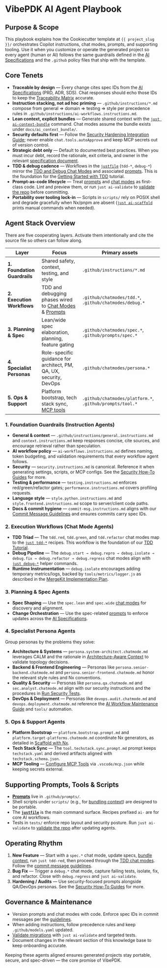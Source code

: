 # VibePDK AI Agent Playbook

## Purpose & Scope
This playbook explains how the Cookiecutter template at `{{ project_slug }}/` orchestrates Copilot instructions, chat modes, prompts, and supporting tooling. Use it when you customize or operate the generated project so every agent (human or AI) follows the same guardrails defined in the [AI Specifications](./ai-specifications/) and the `.github` policy files that ship with the template.

## Core Tenets
- **Traceable by design** — Every change cites spec IDs from the [AI Specifications](./ai-specifications/) (PRD, ADR, SDS). Chat responses should echo those IDs to keep the [Traceability Matrix](./ai-specifications/AI_traceability.md) accurate.
- **Instruction stacking, not ad hoc priming** — `.github/instructions/*.md` compose from general ⇒ domain ⇒ testing ⇒ style per precedence rules in `.github/instructions/ai-workflows.instructions.md`.
- **Lean context, explicit bundles** — Generate shared context with the [`just ai-context-bundle`](../how-to/bundle-context.md) command. Chat modes assume the bundle exists under `docs/ai_context_bundle/`.
- **Security defaults first** — Follow the [Security Hardening Integration Guide](../how-to/security/integrate-security-hardening.md); never enable `chat.tools.autoApprove` and keep MCP secrets out of version control.
- **Strategic debt only** — Default to documented best practices. When you must incur debt, record the rationale, exit criteria, and owner in the relevant [specification document](./ai-specifications/).
- **TDD & debug cadence** — Workflows in the [`justfile`](../reference/just-recipes.md) (`tdd-*`, `debug-*`) mirror the [TDD and Debug Chat Modes](../reference/chat-modes.md) and associated [prompts](../reference/prompts.md). This is the foundation for the [Getting Started with TDD](../tutorials/getting-started-tdd.md) tutorial.
- **Prompt-as-code lifecycle** — Treat [prompts](../reference/prompts.md) and [chat modes](../reference/chat-modes.md) as first-class code. Lint and preview them, or run `just ai-validate` to [validate the repo](../how-to/validate-repo.md) before committing.
- **Portability over tooling lock-in** — Scripts in `scripts/` rely on POSIX shell and degrade gracefully when Nx/pnpm are absent ([`just ai-scaffold`](../how-to/scaffold-with-nx.md) prints manual commands when needed).

## Agent Stack Overview
There are five cooperating layers. Activate them intentionally and cite the source file so others can follow along.

| Layer | Focus | Primary assets |
|-------|-------|----------------|
| **1. Foundation Guardrails** | Shared safety, context, testing, and style | `.github/instructions/*.md` |
| **2. Execution Workflows** | TDD and debugging phases wired to [Chat Modes](../reference/chat-modes.md) & [Prompts](../reference/prompts.md) | `.github/chatmodes/tdd.*`, `.github/chatmodes/debug.*` |
| **3. Planning & Spec** | Lean/wide spec elaboration, planning, feature gating | `.github/chatmodes/spec.*`, `.github/prompts/spec.*` |
| **4. Specialist Personas** | Role-specific guidance for architect, PM, QA, UX, security, DevOps | `.github/chatmodes/persona.*` |
| **5. Ops & Support** | Platform bootstrap, tech stack sync, [MCP tools](../how-to/configure-mcp.md) | `.github/chatmodes/platform.*`, `.github/prompts/tool.*` |

### 1. Foundation Guardrails (Instruction Agents)
- **General & context** — `.github/instructions/general.instructions.md` and `context.instructions.md` keep responses concise, cite sources, and encourage retrieval rather than speculation.
- **AI workflow policy** — `ai-workflows.instructions.md` defines naming, token budgeting, and validation requirements that every workflow agent follows.
- **Security** — `security.instructions.md` is canonical. Reference it when generating settings, scripts, or MCP configs. See the [Security How-To Guides](../how-to/security/) for more.
- **Testing & performance** — `testing.instructions.md` enforces red/green/refactor gates; `performance.instructions.md` covers profiling requests.
- **Language style** — `style.python.instructions.md` and `style.frontend.instructions.md` scope to server/client code paths.
- **Docs & commit hygiene** — `commit-msg.instructions.md` aligns with our [Commit Message Guidelines](../how-to/write-commit-messages.md) and ensures commits carry spec IDs.

### 2. Execution Workflows (Chat Mode Agents)
- **TDD Triad** — The `tdd.red`, `tdd.green`, and `tdd.refactor` chat modes map to the [`just tdd-*`](../reference/just-recipes.md) recipes. This workflow is the foundation of our [TDD Tutorial](../tutorials/getting-started-tdd.md).
- **Debug Pipeline** — The `debug.start → debug.repro → debug.isolate → debug.fix → debug.refactor → debug.regress` chat modes align with [`just debug-*`](../reference/just-recipes.md) helper commands.
- **Runtime Instrumentation** — `debug.isolate` encourages adding temporary metrics/logs, backed by `tools/metrics/logger.js` as described in the [MergeKit Implementation Plan](./mergekit/IMPLEMENTATION-PLAN.md).

### 3. Planning & Spec Agents
- **Spec Shaping** — Use the `spec.lean` and `spec.wide` [chat modes](../reference/chat-modes.md) for discovery and alignment.
- **Change Orchestration** — Use the spec-related [prompts](../reference/prompts.md) to enforce updates across the [AI Specifications](./ai-specifications/).

### 4. Specialist Persona Agents
Group personas by the problems they solve:
- **Architecture & Systems** — `persona.system-architect.chatmode.md` leverages CALM and the rationale in [Architecture-Aware Context](./architecture-aware-context.md) to validate topology decisions.
- **Backend & Frontend Engineering** — Personas like `persona.senior-backend.chatmode.md` and `persona.senior-frontend.chatmode.md` honor the relevant style rules and Nx conventions.
- **Quality & Security** — Personas like `persona.qa.chatmode.md` and `sec.analyst.chatmode.md` align with our security instructions and the procedures in [Run Security Tests](../how-to/security/run-security-tests.md).
- **DevOps & Deployment** — Personas like `devops.audit.chatmode.md` and `devops.deployment.chatmode.md` reference the [AI Workflow Maintenance Guide](../how-to/maintain-ai-workflow.md) and `tools/` automation.

### 5. Ops & Support Agents
- **Platform Bootstrap** — `platform.bootstrap.prompt.md` and `platform.target-platforms.chatmode.md` coordinate Nx generators, as detailed in [Scaffold with Nx](../how-to/scaffold-with-nx.md).
- **Tech Stack Sync** — The `tool.techstack.sync.prompt.md` prompt keeps `techstack.yaml` and derived artifacts aligned with `techstack.schema.json`.
- **MCP Tooling** — [Configure MCP Tools](../how-to/configure-mcp.md) via `.vscode/mcp.json` while keeping secrets external.

## Supporting Prompts, Tools & Scripts
- **[Prompts](../reference/prompts.md)** live in `.github/prompts/`.
- Shell scripts under `scripts/` (e.g., for [bundling context](../how-to/bundle-context.md)) are designed to be portable.
- The **[`justfile`](../reference/just-recipes.md)** is the main command surface. Recipes prefixed `ai-` are for core AI workflows.
- Tests in `tests/` enforce repo layout and security posture. Run `just ai-validate` to [validate the repo](../how-to/validate-repo.md) after updating agents.

## Operating Rhythm
1. **New Feature** — Start with a `spec.*` chat mode, update specs, [bundle context](../how-to/bundle-context.md), run `just tdd-red`, then proceed through the [TDD chat modes](../reference/chat-modes.md). Follow the [commit message guidelines](../how-to/write-commit-messages.md).
2. **Bug Fix** — Trigger a `debug.*` chat mode, capture failing tests, isolate, fix, and refactor. Close with `debug.regress` and `just ai-validate`.
3. **Hardening / Audits** — Use security-focused prompts alongside QA/DevOps personas. See the [Security How-To Guides](../how-to/security/) for more.

## Governance & Maintenance
- Version prompts and chat modes with code. Enforce spec IDs in commit messages per the [guidelines](../how-to/write-commit-messages.md).
- When adding instructions, follow precedence rules and keep `.github/models.yaml` updated.
- [Validate migrations](../how-to/validate-repo.md) with `just ai-validate` and targeted tests.
- Document changes in the relevant section of this knowledge base to keep onboarding accurate.

Keeping these agents aligned ensures generated projects stay portable, secure, and spec-driven — the core promise of VibePDK.
